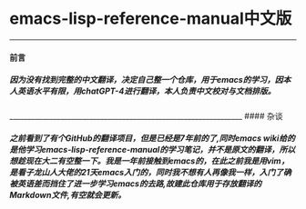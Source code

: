 # emacs-lisp-reference-manual中文版
________________________________________________________________
#### 前言
<h5>因为没有找到完整的中文翻译，决定自己整一个仓库，用于emacs的学习，因本人英语水平有限，用chatGPT-4进行翻译，本人负责中文校对与文档排版。</h5>
________________________________________________________________
#### 杂谈
<h5>之前看到了有个GitHub的翻译项目，但是已经是7年前的了,同时emacs wiki给的是他学习emacs-lisp-reference-manual的学习笔记，并不是原文的翻译，所以想趁现在大二有空整一下。我是一年前接触到emacs的，在此之前我是用vim，是看子龙山人大佬的21天emacs入门的，同时我不想有人再像我一样，入门了确被英语差而挡住了进一步学习emacs的去路,故建此仓库用于存放翻译的Markdown文件,有空就会更新。</h5>
